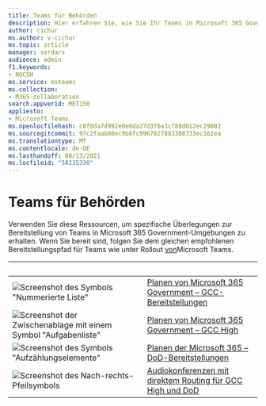 ```yaml
---
title: Teams für Behörden
description: Hier erfahren Sie, wie Sie Ihr Teams in Microsoft 365 Government-Umgebungen planen und bereitstellen.
author: cichur
ms.author: v-cichur
ms.topic: article
manager: serdars
audience: admin
f1.keywords:
- NOCSH
ms.service: msteams
ms.collection:
- M365-collaboration
search.appverid: MET150
appliesto:
- Microsoft Teams
ms.openlocfilehash: c8f0da7d992e0e6da27d3f6a3cf88d012ec29002
ms.sourcegitcommit: 97c2faab08ec9b8fc9967827883308733ec162ea
ms.translationtype: MT
ms.contentlocale: de-DE
ms.lasthandoff: 08/13/2021
ms.locfileid: "58235330"
---
```

# <a name="teams-for-government"></a>Teams für Behörden

Verwenden Sie diese Ressourcen, um spezifische Überlegungen zur Bereitstellung von Teams in Microsoft 365 Government-Umgebungen zu erhalten. Wenn Sie bereit sind, folgen Sie dem gleichen empfohlenen Bereitstellungspfad für Teams wie unter Rollout [von](../deploy-overview.md)Microsoft Teams.

| &nbsp; |&nbsp; |
| ------------- | ------------- |
| ![Screenshot des Symbols "Nummerierte Liste"](../media/list-123-teams.svg)  |  [Planen von Microsoft 365 Government – GCC-Bereitstellungen](../plan-for-government-gcc.md) |
| ![Screenshot der Zwischenablage mit einem Symbol "Aufgabenliste"](../media/tasks-teams.svg) | [Planen von Microsoft 365 Government – GCC High](../plan-for-government-gcc-high.md) |
| ![Screenshot des Symbols "Aufzählungselemente"](../media/task-list-planning-teams.svg)  |  [Planen der Microsoft 365 – DoD-Bereitstellungen](../plan-for-government-dod.md) |
| ![Screenshot des Nach-rechts-Pfeilsymbols](../media/arrow-right-2-teams.svg)  |  [Audiokonferenzen mit direktem Routing für GCC High und DoD](../audio-conferencing-with-direct-routing-for-gcch-and-dod.md) |
